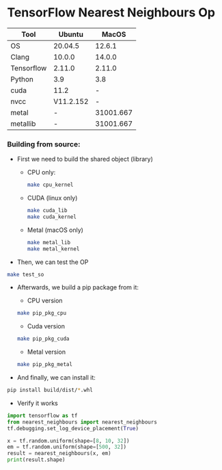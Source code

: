 # TensorFlow Nearest Neighbours Op


| Tool       | Ubuntu    | MacOS     |
|------------|-----------|-----------|
| OS         | 20.04.5   |   12.6.1  |
| Clang      | 10.0.0    | 14.0.0    |
| Tensorflow | 2.11.0    | 2.11.0    | 
| Python     | 3.9       | 3.8       |
| cuda       | 11.2      | -         | 
| nvcc       | V11.2.152 | -         | 
| metal      | -         | 31001.667 | 
| metallib   | -         | 31001.667 |                                             

### Building from source:
- First we need to build the shared object (library)
  - CPU only:
    ```bash
    make cpu_kernel
    ```
  - CUDA (linux only)
    ```bash
    make cuda_lib
    make cuda_kernel
    ```
  - Metal (macOS only)
    ```bash
    make metal_lib
    make metal_kernel
    ```
    
- Then, we can test the OP
```bash
make test_so
```
- Afterwards, we build a pip package from it:
  - CPU version
  ```bash
  make pip_pkg_cpu
  ```
  - Cuda version
  ```bash
  make pip_pkg_cuda
  ```
  - Metal version
  ```bash
  make pip_pkg_metal
  ```
  

- And finally, we can install it: 
```bash
pip install build/dist/*.whl 
```
- Verify it works
```python
import tensorflow as tf
from nearest_neighbours import nearest_neighbours
tf.debugging.set_log_device_placement(True)

x = tf.random.uniform(shape=[8, 10, 32])
em = tf.random.uniform(shape=[500, 32])
result = nearest_neighbours(x, em)
print(result.shape)
```
